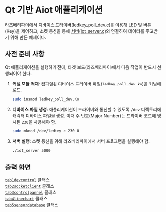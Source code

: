 # Qt 기반 Aiot 애플리케이션

라즈베리파이에서 [디바이스 드라이버(ledkey_poll_dev.c)](https://github.com/KimMS-99/IntelAISW_LinuxBsp/blob/main/DeviceDriver/p432_ledkey_poll/ledkey_poll_dev.c)를 이용해 LED 및 버튼(Key)을 제어하고, 소켓 통신을 통해 [서버(iot_server.c)](https://github.com/KimMS-99/C_CPP/blob/main/Tcp%3AIp/iot_server/iot_server.c)와 연결하여 데이터를 주고받기 위해 만든 예제이다.

## 사전 준비 사항

Qt 애플리케이션을 실행하기 전에, 타겟 보드(라즈베리파이)에서 다음 작업이 반드시 선행되어야 한다.

1.  **커널 모듈 적재**: 컴파일된 디바이스 드라이버 파일(`ledkey_poll_dev.ko`)을 커널에 로드.
    ```bash
    sudo insmod ledkey_poll_dev.Ko
    ```

2.  **디바이스 파일 생성**: 애플리케이션이 드라이버와 통신할 수 있도록 `/dev` 디렉토리에 캐릭터 디바이스 파일을 생성. 이때 주 번호(Major Number)는 드라이버 코드에 명시된 `230`을 사용해야 함.
    ```bash
    sudo mknod /dev/ledkey c 230 0
    ```

3.  **서버 실행**: 소켓 통신을 위해 라즈베리파이에서 서버 프로그램을 실행해야 함.
    ```bash
    ./iot_server 5000
    ```

## 출력 화면

[`tab1devcontrol`](../../docs/Markdown/tab1.md) 클래스<br>
[`tab2socketclient`](../../docs/Markdown/tab2.md) 클래스<br>
[`tab3controlpannel`](../../docs/Markdown/tab3.md) 클래스 <br>
[`tab4linechart`](../../docs/Markdown/tab4.md) 클래스 <br>
[`tab5sensordatabase`](../../docs/Markdown/tab5.md) 클래스 <br>